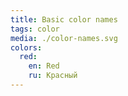 ```yaml
---
title: Basic color names
tags: color
media: ./color-names.svg
colors:
  red:
    en: Red
    ru: Красный
---
```



<learn-color-names-table />

